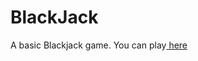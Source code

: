 # BlackJack
A basic Blackjack game.
You can play<a href="https://ksheera-blackjack.netlify.app/" target="_blank"> here</a>
